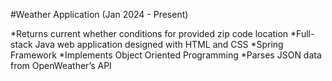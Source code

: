 #Weather Application (Jan 2024 - Present)

*Returns current whether conditions for provided zip code location
*Full-stack Java web application designed with HTML and CSS
*Spring Framework
*Implements Object Oriented Programming
*Parses JSON data from OpenWeather’s API
